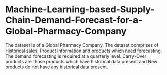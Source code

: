 # Machine-Learning-based-Supply-Chain-Demand-Forecast-for-a-Global-Pharmacy-Company
The dataset is of a Global Pharmacy Company. The dataset comprises of Historical sales, Product Information and products which need forecasting. The demand forecasting is required at a quarterly level. Carry-Over products are those products which have historical data present and New products do not have any historical data present. 
